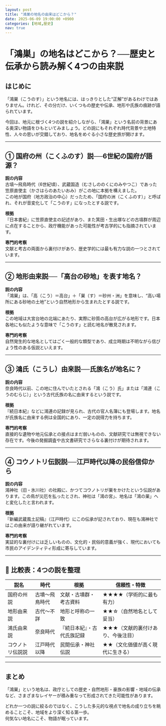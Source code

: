```yaml
---
layout: post
title: "鴻巣の地名の由来はどこから？"
date: 2025-06-09 19:00:00 +0900
categories: [地域,歴史]
nav: true
---
```


# 「鴻巣」の地名はどこから？──歴史と伝承から読み解く4つの由来説

## はじめに

「鴻巣（こうのす）」という地名には、はっきりとした“正解”があるわけではありません。けれど、その分だけ、いくつもの歴史や伝承、地形や氏族の痕跡が語られています。

今回は、地元に根づく4つの説を紹介しながら、「鴻巣」という名前の背景にある奥深い物語をひもといてみましょう。どの説にもそれぞれ時代背景や土地特性、人々の思いが交錯しており、地名をめぐる小さな歴史旅が開けます。

---

## ① 国府の州（こくふのす）説──6世紀の国府が語源？

**説の内容**  
古墳～飛鳥時代（6世紀頃）、武蔵国造（むさしののくにのみやつこ）であった笠原直使主（かさはらのあたいおみ）がこの地に本拠を構えました。  
この地が国府（地方政治の中心）だったため、「国府の洲（こくふのす）」と呼ばれ、それが音変化して「こうのす」になったとする説です。

**根拠**  
『日本書紀』に笠原直使主の記述があり、また箕田・生出塚などの古墳群が周辺に点在することから、政庁機能があった可能性が考古学的にも指摘されています。

**専門的考察**  
文献と考古の両面から裏付けがあり、歴史学的には最も有力な説の一つとされています。

---

## ② 地形由来説──「高台の砂地」を表す地名？

**説の内容**  
「鴻巣」は、「高（こう）＝高台」＋「巣（す）＝砂州・洲」を意味し、“高い場所にある砂地の土地”という自然地形から生まれたとする説です。

**根拠**  
この地域は大宮台地の北端にあたり、実際に砂質の高台が広がる地形です。日本各地にも似たような意味で「こうのす」と読む地名が散見されます。

**専門的考察**  
自然発生的な地名としてはごく一般的な類型であり、成立時期は不明ながら信ぴょう性のある仮説といえます。

---

## ③ 鴻氏（こうし）由来説──氏族名が地名に？

**説の内容**  
奈良時代以前、この地に住んでいたとされる「鴻（こう）氏」または「鴻連（こうのむらじ）」という古代氏族の名に由来するという説です。

**根拠**  
『続日本紀』などに鴻連の記録が見られ、古代の官人名簿にも登場します。地名が氏族名に由来する例は全国的にあり、一定の説得力を持ちます。

**専門的考察**  
直接的な遺物や地元伝承との接点はまだ弱いものの、文献研究では無視できない存在です。今後の発掘調査や古文書研究でさらなる裏付けが期待されます。

---

## ④ コウノトリ伝説説──江戸時代以降の民俗信仰から

**説の内容**  
鴻神社（旧・氷川社）の社殿に、かつてコウノトリが巣をかけたという伝説があります。この鳥が災厄を払ったとされ、神社は「鴻の宮」、地名は「鴻の巣」へと変化したと言われます。

**根拠**  
『新編武蔵風土記稿』（江戸時代）にこの伝承が記されており、現在も鴻神社ではこの由来が語り継がれています。

**専門的考察**  
実証的な裏付けには乏しいものの、文化的・民俗的意義が強く、現代においても市民のアイデンティティ形成に寄与しています。

---

## 🧭 比較表：4つの説を整理

| 説名       | 時代      | 根拠            | 信頼性・特徴             |
| -------- | ------- | ------------- | ------------------ |
| 国府の州説    | 古墳～飛鳥時代 | 文献・古墳群・考古資料   | ★★★★（学術的に最も有力）     |
| 地形由来説    | 古代～不詳   | 地形と呼称の一致      | ★★☆（自然地名として妥当）     |
| 鴻氏由来説    | 奈良時代    | 『続日本紀』・古代氏族記録 | ★★★（文献的裏付けあり、今後注目） |
| コウノトリ伝説説 | 江戸時代以降  | 民間伝承・神社伝説     | ★★（文化価値が高く現代に生きる）  |

---

## まとめ

「鴻巣」という地名は、政庁としての歴史・自然地形・豪族の影響・地域の伝承など、さまざまなレイヤーが積み重なって形成されてきた可能性があります。

どれか一つの説に絞るのではなく、こうした多元的な視点で地名の成り立ちを眺めることこそ、地域をより深く知る第一歩。  
何気ない地名にこそ、物語が眠っています。